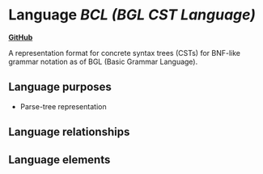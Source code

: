 # Language _BCL (BGL CST Language)_
**[GitHub](https://github.com/softlang/yas/blob/master/languages/BCL)**

A representation format for concrete syntax trees (CSTs) for BNF-like grammar notation as of BGL (Basic Grammar Language).

## Language purposes
* Parse-tree representation

## Language relationships

## Language elements
